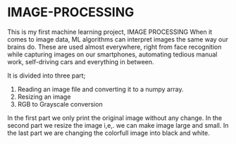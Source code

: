 # IMAGE-PROCESSING
This is my first machine learning project, IMAGE PROCESSING
When it comes to image data, ML algorithms can interpret images the same way our brains do. These are used almost everywhere, right from face recognition while capturing images on our smartphones, automating tedious manual work, self-driving cars and everything in between.

It is divided into three part;
1) Reading an image file and converting it to a numpy array.
2) Resizing an image
3) RGB to Grayscale conversion

In the first part we only print the original image without any change.
In the second part we resize the image i,e,. we can make image large and small.
In the last part we are changing the colorfull image into black and white.
